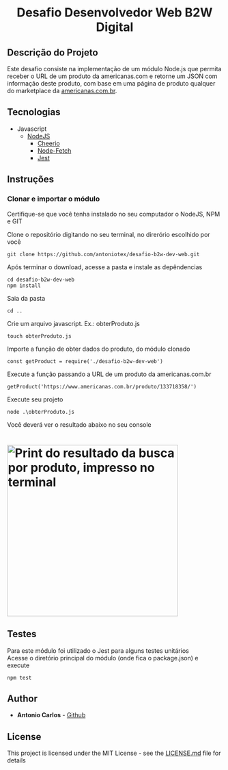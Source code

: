 <h1 align='center'>Desafio Desenvolvedor Web B2W Digital</h1>

## Descrição do Projeto
Este desafio consiste na implementação de um módulo Node.js que permita receber o URL de um produto da americanas.com e retorne um JSON com informação deste produto, com base em uma página de produto qualquer do marketplace da [americanas.com.br](https://www.americanas.com.br/).

## Tecnologias
+ Javascript
    + [NodeJS](https://reactjs.org/)
        + [Cheerio](https://cheerio.js.org/)
        + [Node-Fetch](https://github.com/bitinn/node-fetch)
        + [Jest](https://jestjs.io/)


## Instruções
### Clonar e importar o módulo
Certifique-se que você tenha instalado no seu computador o NodeJS, NPM e GIT

Clone o repositório digitando no seu terminal, no direrório escolhido por você
```
git clone https://github.com/antoniotex/desafio-b2w-dev-web.git
```

Após terminar o download, acesse a pasta e instale as depêndencias
```
cd desafio-b2w-dev-web
npm install
```

Saia da pasta
```
cd ..
```
Crie um arquivo javascript. Ex.: obterProduto.js
```
touch obterProduto.js
```
Importe a função de obter dados do produto, do módulo clonado
```
const getProduct = require('./desafio-b2w-dev-web')
```
Execute a função passando a URL de um produto da americanas.com.br
```
getProduct('https://www.americanas.com.br/produto/133718358/')
```
Execute seu projeto
```
node .\obterProduto.js
```
Você deverá ver o resultado abaixo no seu console
<br>
<h1><a href="https://i.ibb.co/pnm262d/Screenshot-6.jpg"><img src="https://i.ibb.co/pnm262d/Screenshot-6.jpg" alt="Print do resultado da busca por produto, impresso no terminal" width="400"></a></h1>

## Testes

Para este módulo foi utilizado o Jest para alguns testes unitários
<br>
Acesse o diretório principal do módulo (onde fica o package.json) e execute
```
npm test
```
## Author

* **Antonio Carlos** - [Github](https://github.com/antoniotex)

## License

This project is licensed under the MIT License - see the [LICENSE.md](LICENSE) file for details
